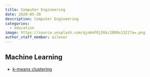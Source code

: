 ```yaml
---
title: Computer Engineering
date: 2020-05-30
description: Computer Engineering
categories:
  - education
image: https://source.unsplash.com/qjnAnF0jIGk/2000x1322?a=.png
author_staff_member: ailever
---
```


## Machine Learning

- [k-means clustering](https://ailever.github.io/education/2020/05/30/ML-kmeans/)
